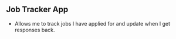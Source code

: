 ## Job Tracker App 
- Allows me to track jobs I have applied for and update when I get responses back. 
